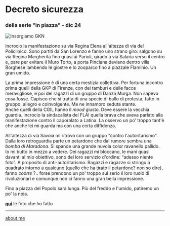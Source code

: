 # Decreto sicurezza 
### della serie "in piazza" - dic 24 
 
![](https://i.postimg.cc/QCpbhfF7/Screenshot-2024-12-31-123023.png "Insorgiamo GKN")  
 
Incrocio la manifestazione su via Regina Elena all'altezza di via del Policlinico. Sono partiti da San Lorenzo e fanno uno strano giro: salgono su via Regina Margherita fino quasi ai Parioli, girado a via Salaria verso il centro e, pare per evitare il Muro Torto, a porta Pinciana deviano dentro villa Borghese lambendo le  giostre e lo zooparco fino a piazzale Flaminio. Un gran umido.      

La prima impressione è di una certa mestizia collettiva. Per fortuna incontro prima quelli della GKP di Firenze, con dei tamburi e delle facce meravigliose, e poi dei  ragazzi di un gruppo di Danza Murga. Non sapevo cosa fosse. Capisco che si tratta di una specie di ballo di protesta, fatto in gruppo, allegro e coinvolgente. Me ne innamoro seduta stante.    
Anche quelli della CGIL hanno il *mood* giusto. Deve essere la vecchia guardia. Incrocio la sindacalista del FLAI quella brava che aveva parlato alla manifestazione contro il caporalato a Latina. La osservo un po' troppo tant'è che anche lei mi guarda ma con una certa  diffidenza.              

All'altezza di via Savoia mi ritrovo con un gruppo "contro l'autoritarismo". Dalla loro retroguardia parte un petardone che dal rumore sembra una *bomba di Maradona*. Si spande una grande nuvola color ravanello pallido. Io mi butto in mezzo a vedere.  Dei ragazzi mi bloccano, le mani quasi davanti al mio obiettivo, sono del loro servizio d'ordine: “adesso niente foto”.  A proposito di anti-autoritarismo.  Ragazzi e ragazze si stringo a quadrato intorno a qualcuno (quello che ha tirato il petardone? non so dire), fanno *coorte* ?..  forse prendono un po' troppo sul serio il loro ruolo di rivoluzionari e comunque non ci fanno una gran bella impressione.  

Fino a piazza del Popolo sarà lunga. Più del freddo e l'umido, patiremo un po' la noia.   

[**qui**](https://www.flickr.com/gp/cacioman/mrFkf1rT63) le foto che ho fatto 

---  
[about me](https://about.me/cacioman) 
